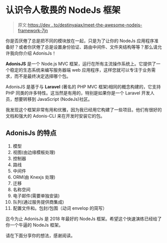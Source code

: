 # 认识令人敬畏的 NodeJs 框架

> 原文:[https://dev . to/destinyajax/meet-the-awesome-nodejs-framework-7jn](https://dev.to/destinyajax/meet-the-awesome-nodejs-framework-7jn)

你是否厌倦了总是把不同的模块放在一起，只是为了让你的 NodeJs 应用程序准备好？或者你厌倦了总是设置身份验证、路由中间件、文件夹结构等等？那么请允许我向你介绍 AdonisJs！

**AdonisJS** 是一个 Node.js MVC 框架，运行在所有主流操作系统上。它提供了一个稳定的生态系统来编写服务器端 web 应用程序，这样您就可以专注于业务需求，而不是最终决定选择哪个包。

AdonisJS 是基于与 **Laravel** (著名的 PHP MVC 框架)相同的概念构建的，它支持 PHP 同类的许多特性。这当然是有用的，特别是如果你是一个 Laravel 开发人员，想要转移到 JavaScript (NodeJs)社区。

我发现这个框架非常有用和优雅，因为我已经用它构建了一些项目。他们有很好的文档和强大的 Adonis-CLI 来在开发时安装它的包。

## AdonisJs 的特点

1.  模型
2.  视图(由边缘模板处理)
3.  控制器
4.  路线
5.  中间件
6.  ORM(由 Knexjs 处理)
7.  迁移
8.  名称空间
9.  电子邮件(需要单独安装)
10.  队列(通过服务提供商集成)
11.  配置文件和。包封/包围（动词 envelop 的简写）

迄今为止 AdonisJs 是 2018 年最好的 NodeJs 框架。希望这个快速演练已经给了你一个牛逼的 NodeJs 框架。

请在下面分享你的想法，感谢阅读。
